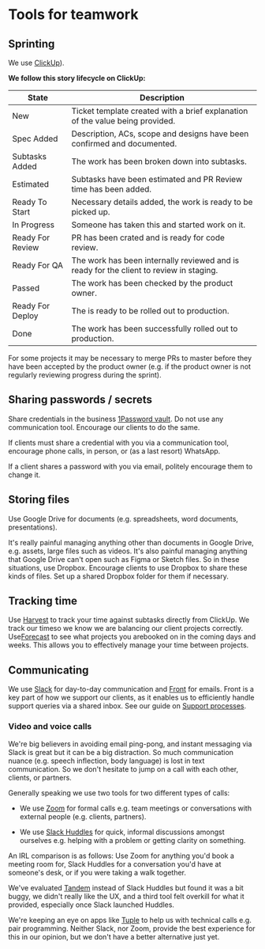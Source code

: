 # Tools for teamwork

## Sprinting
We use [ClickUp](https://app.clickup.com/)).

**We follow this story lifecycle on ClickUp:**

| State            | Description                                                                             |
|------------------|-----------------------------------------------------------------------------------------|
| New              | Ticket template created with a brief explanation of the value being provided.           |
| Spec Added       | Description, ACs, scope and designs have been confirmed and documented.                 |
| Subtasks Added   | The work has been broken down into subtasks.                                            |
| Estimated        | Subtasks have been estimated and PR Review time has been added.                         |
| Ready To Start   | Necessary details added, the work is ready to be picked up.                             |
| In Progress      | Someone has taken this and started work on it.                                          |
| Ready For Review | PR has been crated and is ready for code review.                                        |
| Ready For QA     | The work has been internally reviewed and is ready for the client to review in staging. |
| Passed           | The work has been checked by the product owner.                                         |
| Ready For Deploy | The is ready to be rolled out to production.                                            |
| Done             | The work has been successfully rolled out to production.                                |


For some projects it may be necessary to merge PRs to master before they have
been accepted by the product owner (e.g. if the product owner is not regularly
reviewing progress during the sprint).

## Sharing passwords / secrets
Share credentials in the business [1Password vault](https://1password.com/). Do
not use any communication tool. Encourage our clients to do the same.

If clients must share a credential with you via a communication tool, encourage
phone calls, in person, or (as a last resort) WhatsApp.

If a client shares a password with you via email, politely encourage them to
change it.

## Storing files
Use Google Drive for documents (e.g. spreadsheets, word documents,
presentations).

It's really painful managing anything other than documents in Google Drive,
e.g. assets, large files such as videos. It's also painful managing anything
that Google Drive can't open such as Figma or Sketch files. So in these
situations, use Dropbox. Encourage clients to use Dropbox to share these
kinds of files. Set up a shared Dropbox folder for them if necessary.

## Tracking time
Use [Harvest](https://www.getharvest.com) to track your time against subtasks 
directly from ClickUp. We track our timeso we know we are balancing our client
projects correctly. Use[Forecast](https://forecastapp.com/) to see what projects
you arebooked on in the coming days and weeks. This allows you to effectively
manage your time between projects.

## Communicating
We use [Slack](https://slack.com/) for day-to-day communication and
[Front](https://frontapp.com/) for emails. Front is a key part of how we
support our clients, as it enables us to efficiently handle support queries via
a shared inbox. See our guide on [Support
processes](../04-ongoing-support/02-support-processes.md).

### Video and voice calls
We're big believers in avoiding email ping-pong, and instant messaging via 
Slack is great but it can be a big distraction. So much communication nuance
(e.g. speech inflection, body language) is lost in text communication. So we
don't hesitate to jump on a call with each other, clients, or partners.

Generally speaking we use two tools for two different types of calls:

 - We use [Zoom](https://zoom.us) for formal calls e.g. team meetings or
   conversations with external people (e.g. clients, partners).

 - We use [Slack Huddles](https://slack.com/intl/en-gb/help/articles/4402059015315-Use-huddles-in-Slack)
   for quick, informal discussions amongst ourselves e.g. helping with a
   problem or getting clarity on something.

An IRL comparison is as follows: Use Zoom for anything you'd book a meeting
room for, Slack Huddles for a conversation you'd have at someone's desk, or
if you were taking a walk together.

We've evaluated [Tandem](https://tandem.chat/) instead of Slack Huddles but
found it was a bit buggy, we didn't really like the UX, and a third tool felt
overkill for what it provided, especially once Slack launched Huddles.

We're keeping an eye on apps like [Tuple](https://tuple.app/) to help us
with technical calls e.g. pair programming. Neither Slack, nor Zoom, provide 
the best experience for this in our opinion, but we don't have a better 
alternative just yet.

